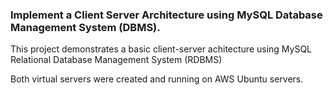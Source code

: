 ### Implement a Client Server Architecture using MySQL Database Management System (DBMS).

This project demonstrates a basic client-server achitecture using MySQL Relational Database Management System (RDBMS)

Both virtual servers were created and running on AWS Ubuntu servers.
